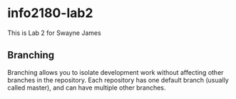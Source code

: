 # info2180-lab2
This is Lab 2 for Swayne James

## Branching

Branching allows you to isolate development work 
without affecting other branches in the repository. Each repository 
has one default branch (usually called master), and can 
have multiple other branches.
